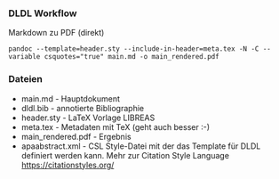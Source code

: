 ### DLDL Workflow

Markdown zu PDF (direkt)

```
pandoc --template=header.sty --include-in-header=meta.tex -N -C --variable csquotes="true" main.md -o main_rendered.pdf
```

### Dateien

- main.md - Hauptdokument
- dldl.bib - annotierte Bibliographie
- header.sty - LaTeX Vorlage LIBREAS
- meta.tex - Metadaten mit TeX (geht auch besser :-)
- main_rendered.pdf - Ergebnis
- apaabstract.xml - CSL Style-Datei mit der das Template für DLDL definiert werden kann. Mehr zur Citation Style Language <https://citationstyles.org/>